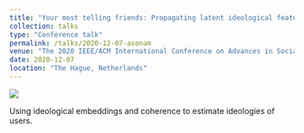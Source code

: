 ```yaml
---
title: "Your most telling friends: Propagating latent ideological features on Twitter using neighborhood coherence"
collection: talks
type: "Conference talk"
permalink: /talks/2020-12-07-asonam
venue: "The 2020 IEEE/ACM International Conference on Advances in Social Networks Analysis and Mining (ASONAM)"
date: 2020-12-07
location: "The Hague, Netherlands"
---
```


<img src="{{site.baseurl}}/images/talks/2020_asonam.png">

Using ideological embeddings and coherence to estimate ideologies of users.


<!--Multidimensional scaling in networks allows for the discovery of latent information about their structure by embedding nodes in some feature space. Ideological scaling for users in social networks such as Twitter is an example, but similar settings can include diverse applications in other networks and even media platforms or e-commerce. A growing literature of ideology scaling methods in social networks restricts the scaling procedure to nodes that provide interpretability of the feature space: on Twitter, it is common to consider the sub-network of parliamentarians and their followers. This allows to interpret inferred latent features as indices for ideology-related concepts inspecting the position of members of parliament. While effective in inferring meaningful features, this is generally restrained to these sub-networks, limiting interesting applications such as country-wide measurement of polarization and its evolution. We propose two methods to propagate ideological features beyond these sub-networks: one based on homophily (linked users have similar ideology), and the other on structural similarity (nodes with similar neighborhoods have similar ideologies). In our methods, we leverage the concept of neighborhood ideological coherence as a parameter for propagation. Using Twitter data, we produce an ideological scaling for 370K users, and analyze the two families of propagation methods on a population of 6.5M users. We find that, when coherence is considered, the ideology of a user is better estimated from those with similar neighborhoods, than from their immediate neighbors.-->
